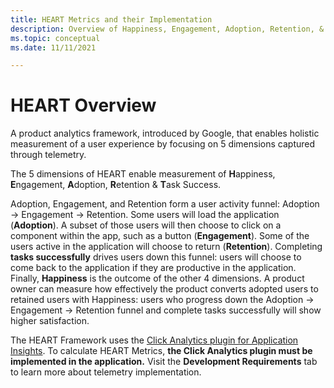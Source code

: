 ```yaml
---
title: HEART Metrics and their Implementation
description: Overview of Happiness, Engagement, Adoption, Retention, & Task Success metrics and how to instrument them
ms.topic: conceptual
ms.date: 11/11/2021

---
```


# HEART Overview
A product analytics framework, introduced by Google, that enables holistic measurement of a user experience by focusing on 5 dimensions captured through telemetry.

The 5 dimensions of HEART enable measurement of **H**appiness, **E**ngagement, **A**doption, **R**etention & **T**ask Success.

Adoption, Engagement, and Retention form a user activity funnel: Adoption -> Engagement -> Retention. Some users will load the application (**Adoption**). A subset of those users will then choose to click on a component within the app, such as a button (**Engagement**). Some of the users active in the application will choose to return (**Retention**). Completing **tasks successfully** drives users down this funnel: users will choose to come back to the application if they are productive in the application. Finally, **Happiness** is the outcome of the other 4 dimensions. A product owner can measure how effectively the product converts adopted users to retained users with Happiness: users who progress down the Adoption -> Engagement -> Retention funnel and complete tasks successfully will show higher satisfaction.


The HEART Framework uses the [Click Analytics plugin for Application Insights](https://docs.microsoft.com/en-us/azure/azure-monitor/app/javascript-click-analytics-plugin). To calculate HEART Metrics, **the Click Analytics plugin must be implemented in the application.** Visit the **Development Requirements** tab to learn more about telemetry implementation.

